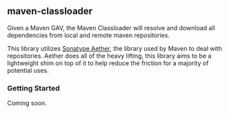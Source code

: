 ## maven-classloader

Given a Maven GAV, the Maven Classloader will resolve and download all dependencies from local and remote maven repositories.

This library utilizes [Sonatype Aether][1], the library used by Maven to deal with repositories. Aether does all of the heavy lifting, this library aims to be a lightweight shim on top of it to help reduce the friction for a majority of potential uses.

### Getting Started

Coming soon. 

[1]: http://aether.sonatype.org/ "Sonatype Aether Product Page"
